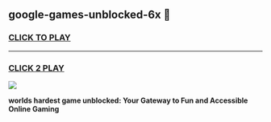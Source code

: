 
## google-games-unblocked-6x 👋
<h3>
<a href="https://premium.freeplayer.one?title=google-games-unblocked-6x&ref=14F">CLICK TO PLAY</a></h3>
<hr>

<h3>
<a href="https://premium.freeplayer.one?title=google-games-unblocked-6x&ref=14F">CLICK 2 PLAY</a>
  
</h3>

<a href="https://premium.freeplayer.one?title=google-games-unblocked-6x&ref=12F/"><img src="https://clearcache.store/games.png"></a>


**worlds hardest game unblocked: Your Gateway to Fun and Accessible Online Gaming**
